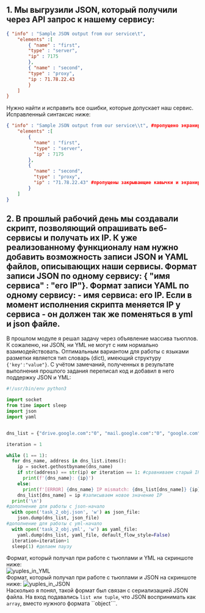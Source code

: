 ## 1. Мы выгрузили JSON, который получили через API запрос к нашему сервису:
```json
{ "info" : "Sample JSON output from our service\t",
    "elements" :[
        { "name" : "first",
        "type" : "server",
        "ip" : 7175 
        },
        { "name" : "second",
        "type" : "proxy",
        "ip : 71.78.22.43
        }
    ]
}
```
Нужно найти и исправить все ошибки, которые допускает наш сервис.  
Исправленный синтаксис ниже:  
```json
{ "info" : "Sample JSON output from our service\\t", #пропущено экранирование специального символа \t
    "elements" :[
        { 
          "name" : "first",
          "type" : "server",
          "ip" : 7175
        },
        {
          "name" : "second",
          "type" : "proxy",
          "ip" : "71.78.22.43" #пропущены закрывающие кавычки и экранирование IP адреса
        }
    ]
}
```

## 2. В прошлый рабочий день мы создавали скрипт, позволяющий опрашивать веб-сервисы и получать их IP. К уже реализованному функционалу нам нужно добавить возможность записи JSON и YAML файлов, описывающих наши сервисы. Формат записи JSON по одному сервису: { "имя сервиса" : "его IP"}. Формат записи YAML по одному сервису: - имя сервиса: его IP. Если в момент исполнения скрипта меняется IP у сервиса - он должен так же поменяться в yml и json файле.

В прошлом модуле я решал задачу через объявление массива тьюплов. К сожаленю, ни JSON, ни YML не могут с ним нормально взаимодействовать. Оптимальным вариантом для работы с языками разметки является тип словарь (dict), имеющий структуру ``{'key':"value"}``. С учётом замечаний, полученных в результате выполнения прошлого задания переписал код и добавил в него поддержку JSON и YML:  
```python
#!/usr/bin/env python3

import socket
from time import sleep
import json
import yaml


dns_list = {"drive.google.com":"0", "mail.google.com":"0", "google.com":"0"}

iteration = 1

while (1 == 1):
  for dns_name, address in dns_list.items():
    ip = socket.gethostbyname(dns_name)
    if str(address) == str(ip) or iteration == 1: #сравниваем старый IP из словаря 'dns_list' с новым (кроме 1й итерации)
      print(f'{dns_name}: {ip}')
    else:
      print(f'[ERROR] {dns_name} IP mismatch: {dns_list[dns_name]} {ip}')
    dns_list[dns_name] = ip #записываем новое значение IP
  print('\n')
#дополнение для работы с json-начало
  with open('task_2_obj.json', 'w') as json_file:
    json.dump(dns_list, json_file)
#дополнение для работы с yml-начало
  with open('task_2_obj.yml', 'w') as yaml_file:
    yaml.dump(dns_list, yaml_file, default_flow_style=False)
  iteration=iteration+1
  sleep(1) #делаем паузу
```  
Формат, который получал при работе с тьюплами и YML на скриншоте ниже:  
![yuples_in_YML](https://user-images.githubusercontent.com/68470186/136691147-f442f33a-77cd-4994-bd7b-8e35d119fb2a.png)  
Формат, который получал при работе с тьюплами и JSON на скриншоте ниже: 
![yuples_in_JSON](https://user-images.githubusercontent.com/68470186/136691276-bc8984e3-9465-4420-b288-459dda50e933.png)  
Насколько я понял, такой формат был связан с сериализацией JSON файла. На вход подавались ```list или tuple```, что JSON воспринимать как ```array```, вместо нужного формата ``object```.
